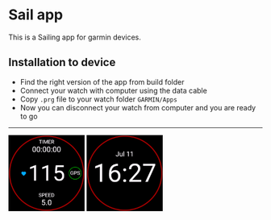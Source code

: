 # Sail app

This is a Sailing app for garmin devices.

## Installation to device

- Find the right version of the app from build folder
- Connect your watch with computer using the data cable
- Copy `.prg` file to your watch folder `GARMIN/Apps`
- Now you can disconnect your watch from computer and you are ready to go

---

<img src="./resources/drawables/main-screen.png" width=30%>
<img src="./resources/drawables/clock-screen.png" width=30%>
